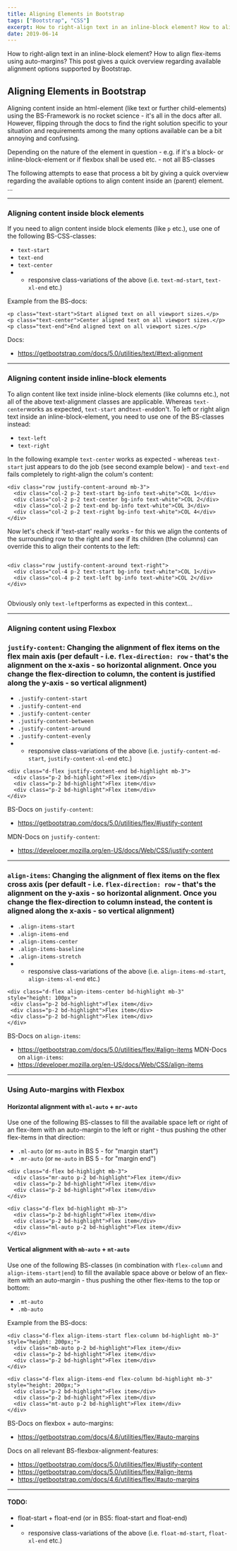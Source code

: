 ```yaml
---
title: Aligning Elements in Bootstrap
tags: ["Bootstrap", "CSS"]
excerpt: How to right-align text in an inline-block element? How to align flex-items using auto-margins? This post gives a quick overview regarding available alignment options supported by Bootstrap.
date: 2019-06-14
---
```


How to right-align text in an inline-block element? How to align flex-items using auto-margins? This post gives a quick overview regarding available alignment options supported by Bootstrap.

## Aligning Elements in Bootstrap

Aligning content inside an html-element (like text or further child-elements) using the BS-Framework is no rocket science - it's all in the docs after all. However, flipping through the docs to find the right solution specific to your situation and requirements among the many options available can be a bit annoying and confusing. 

Depending on the nature of the element in question - e.g. if it's a block- or inline-block-element or if flexbox shall be used etc. - not all BS-classes 

The following attempts to ease that process a bit by giving a quick overview regarding the available options to align content inside an (parent) element. ...  

---------------------------------------------

### Aligning content inside block elements 

If you need to align content inside block elements (like `p` etc.), use one of the following BS-CSS-classes:  

- `text-start`
- `text-end`
- `text-center`
- + responsive class-variations of the above (i.e. `text-md-start`, `text-xl-end` etc.)    

Example from the BS-docs:

```
<p class="text-start">Start aligned text on all viewport sizes.</p>
<p class="text-center">Center aligned text on all viewport sizes.</p>
<p class="text-end">End aligned text on all viewport sizes.</p> 
```

Docs:
- https://getbootstrap.com/docs/5.0/utilities/text/#text-alignment

---------------------------------------------

### Aligning content inside inline-block elements 

To align content like text inside inline-block elements (like columns etc.), not all of the above text-alignment classes are applicable. Whereas `text-center`works as expected, `text-start` and`text-end`don't. To left or right align text inside an inline-block-element, you need to use one of the BS-classes instead:   

- `text-left` 
- `text-right` 

In the following example `text-center` works as expected - whereas `text-start` just appears to do the job (see second example below) - and `text-end` fails completely to right-align the colum's content: 

```
<div class="row justify-content-around mb-3">
  <div class="col-2 p-2 text-start bg-info text-white">COL 1</div>
  <div class="col-2 p-2 text-center bg-info text-white">COL 2</div>
  <div class="col-2 p-2 text-end bg-info text-white">COL 3</div>
  <div class="col-2 p-2 text-right bg-info text-white">COL 4</div>
</div>
```

Now let's check if 'text-start' really works - for this we align the contents of the surrounding row to the right and see if its children (the columns) can override this to align their contents to the left:    

```

<div class="row justify-content-around text-right">
  <div class="col-4 p-2 text-start bg-info text-white">COL 1</div>
  <div class="col-4 p-2 text-left bg-info text-white">COL 2</div>
</div>
  
```

Obviously only `text-left`performs as expected in this context...

---------------------------------------------

### Aligning content using Flexbox

### `justify-content`: Changing the alignment of flex items on the flex main axis (per default - i.e. `flex-direction: row` - that's the alignment on the x-axis - so horizontal alignment. Once you change the flex-direction to column, the content is justified along the y-axis - so vertical alignment) 

- `.justify-content-start`
- `.justify-content-end`
- `.justify-content-center`
- `.justify-content-between`
- `.justify-content-around`
- `.justify-content-evenly`
- + responsive class-variations of the above (i.e. `justify-content-md-start`, `justify-content-xl-end` etc.)    


```
<div class="d-flex justify-content-end bd-highlight mb-3">
  <div class="p-2 bd-highlight">Flex item</div>
  <div class="p-2 bd-highlight">Flex item</div>
  <div class="p-2 bd-highlight">Flex item</div>
</div>
```

BS-Docs on `justify-content`: 
- https://getbootstrap.com/docs/5.0/utilities/flex/#justify-content   

MDN-Docs on `justify-content`: 
- https://developer.mozilla.org/en-US/docs/Web/CSS/justify-content

---------------------------------------------

### `align-items`: Changing the alignment of flex items on the flex cross axis (per default - i.e. `flex-direction: row` - that's the alignment on the y-axis - so horizontal alignment. Once you change the flex-direction to column instead, the content is aligned along the x-axis - so vertical alignment) 

- `.align-items-start`
- `.align-items-end`
- `.align-items-center`
- `.align-items-baseline`
- `.align-items-stretch`
- + responsive class-variations of the above (i.e. `align-items-md-start`, `align-items-xl-end` etc.)     

```
<div class="d-flex align-items-center bd-highlight mb-3" style="height: 100px">
 <div class="p-2 bd-highlight">Flex item</div>
 <div class="p-2 bd-highlight">Flex item</div>
 <div class="p-2 bd-highlight">Flex item</div>
</div>
```
BS-Docs on `align-items`: 
- https://getbootstrap.com/docs/5.0/utilities/flex/#align-items
MDN-Docs on `align-items`: 
- https://developer.mozilla.org/en-US/docs/Web/CSS/align-items

---------------------------------------------

### Using Auto-margins with Flexbox   

#### Horizontal alignment with `ml-auto` + `mr-auto`

Use one of the following BS-classes to fill the available space left or right of an flex-item with an auto-margin to the left or right - thus pushing the other flex-items in that direction:

- `.ml-auto` (or `ms-auto` in BS 5 - for "margin start")
- `.mr-auto` (or `me-auto` in BS 5 - for "margin end")
 
```
<div class="d-flex bd-highlight mb-3">
  <div class="mr-auto p-2 bd-highlight">Flex item</div>
  <div class="p-2 bd-highlight">Flex item</div>
  <div class="p-2 bd-highlight">Flex item</div>
</div>

<div class="d-flex bd-highlight mb-3">
  <div class="p-2 bd-highlight">Flex item</div>
  <div class="p-2 bd-highlight">Flex item</div>
  <div class="ml-auto p-2 bd-highlight">Flex item</div>
</div>
```

#### Vertical alignment with `mb-auto` + `mt-auto`

Use one of the following BS-classes (in combination with `flex-column` and `align-items-start|end`) to fill the available space above or below of an flex-item with an auto-margin - thus pushing the other flex-items to the top or bottom:

- `.mt-auto`  
- `.mb-auto`  
 
Example from the BS-docs:

```
<div class="d-flex align-items-start flex-column bd-highlight mb-3" style="height: 200px;">
  <div class="mb-auto p-2 bd-highlight">Flex item</div>
  <div class="p-2 bd-highlight">Flex item</div>
  <div class="p-2 bd-highlight">Flex item</div>
</div>

<div class="d-flex align-items-end flex-column bd-highlight mb-3" style="height: 200px;">
  <div class="p-2 bd-highlight">Flex item</div>
  <div class="p-2 bd-highlight">Flex item</div>
  <div class="mt-auto p-2 bd-highlight">Flex item</div>
</div>
```


BS-Docs on flexbox + auto-margins: 
- https://getbootstrap.com/docs/4.6/utilities/flex/#auto-margins


Docs on all relevant BS-flexbox-alignment-features: 
- https://getbootstrap.com/docs/5.0/utilities/flex/#justify-content   
- https://getbootstrap.com/docs/5.0/utilities/flex/#align-items
- https://getbootstrap.com/docs/4.6/utilities/flex/#auto-margins

---------------------------------------------

#### TODO: 
- float-start + float-end (or in BS5: float-start and float-end)
- + responsive class-variations of the above (i.e. `float-md-start`, `float-xl-end` etc.)    

